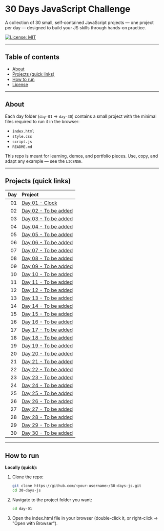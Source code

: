 # 30 Days JavaScript Challenge

A collection of 30 small, self-contained JavaScript projects — one project per day — designed to build your JS skills through hands-on practice.

[![License: MIT](https://img.shields.io/badge/License-MIT-yellow.svg)](LICENSE)

---

## Table of contents
- [About](#about)
- [Projects (quick links)](#projects-quick-links)
- [How to run](#how-to-run)
- [License](#license)

---

## About
Each day folder (`day-01` → `day-30`) contains a small project with the minimal files required to run it in the browser:
- `index.html`
- `style.css`
- `script.js`
- `README.md`

This repo is meant for learning, demos, and portfolio pieces. Use, copy, and adapt any example — see the `LICENSE`.

---

## Projects (quick links)

| Day | Project |
|-----:|:--------|
| 01 | [Day 01 - Clock](Day-01/README.md) |
| 02 | [Day 02 - To be added](day-02/README.md) |
| 03 | [Day 03 - To be added](day-03/README.md) |
| 04 | [Day 04 - To be added](day-04/README.md) |
| 05 | [Day 05 - To be added](day-05/README.md) |
| 06 | [Day 06 - To be added](day-06/README.md) |
| 07 | [Day 07 - To be added](day-07/README.md) |
| 08 | [Day 08 - To be added](day-08/README.md) |
| 09 | [Day 09 - To be added](day-09/README.md) |
| 10 | [Day 10 - To be added](day-10/README.md) |
| 11 | [Day 11 - To be added](day-11/README.md) |
| 12 | [Day 12 - To be added](day-12/README.md) |
| 13 | [Day 13 - To be added](day-13/README.md) |
| 14 | [Day 14 - To be added](day-14/README.md) |
| 15 | [Day 15 - To be added](day-15/README.md) |
| 16 | [Day 16 - To be added](day-16/README.md) |
| 17 | [Day 17 - To be added](day-17/README.md) |
| 18 | [Day 18 - To be added](day-18/README.md) |
| 19 | [Day 19 - To be added](day-19/README.md) |
| 20 | [Day 20 - To be added](day-20/README.md) |
| 21 | [Day 21 - To be added](day-21/README.md) |
| 22 | [Day 22 - To be added](day-22/README.md) |
| 23 | [Day 23 - To be added](day-23/README.md) |
| 24 | [Day 24 - To be added](day-24/README.md) |
| 25 | [Day 25 - To be added](day-25/README.md) |
| 26 | [Day 26 - To be added](day-26/README.md) |
| 27 | [Day 27 - To be added](day-27/README.md) |
| 28 | [Day 28 - To be added](day-28/README.md) |
| 29 | [Day 29 - To be added](day-29/README.md) |
| 30 | [Day 30 - To be added](day-30/README.md) |


---

## How to run

**Locally (quick):**
1. Clone the repo:
   ```bash
   git clone https://github.com/<your-username>/30-days-js.git
   cd 30-days-js
2. Navigate to the project folder you want:
   ```bash
   cd day-01
3. Open the index.html file in your browser (double-click it, or right-click → "Open with Browser").
